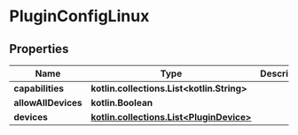 # PluginConfigLinux

## Properties

| Name                | Type                                                               | Description | Notes |
|---------------------|--------------------------------------------------------------------|-------------|-------|
| **capabilities**    | **kotlin.collections.List&lt;kotlin.String&gt;**                   |             |       |
| **allowAllDevices** | **kotlin.Boolean**                                                 |             |       |
| **devices**         | [**kotlin.collections.List&lt;PluginDevice&gt;**](PluginDevice.md) |             |       |



